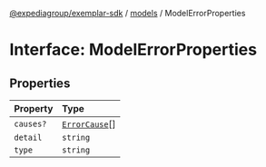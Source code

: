 [@expediagroup/exemplar-sdk](../../index.md) / [models](../index.md) / ModelErrorProperties

# Interface: ModelErrorProperties

## Properties

| Property | Type |
| :------ | :------ |
| `causes?` | [`ErrorCause`](../classes/ErrorCause.md)[] |
| `detail` | `string` |
| `type` | `string` |
